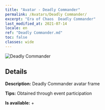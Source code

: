 ```yaml
---
title: "Avatar - Deadly Commander"
permalink: /Avatars/Deadly Commander/
excerpt: "Era of Chaos  Deadly Commander"
last_modified_at: 2021-07-14
locale: en
ref: "Deadly Commander.md"
toc: false
classes: wide
---
```

 ![Deadly Commander](/images/a/avatarFrame_21.png)

## Details

 **Description:** Deadly Commander avatar frame 

 **Tips:** Obtained through event participation 

 **Is available:**  + 

